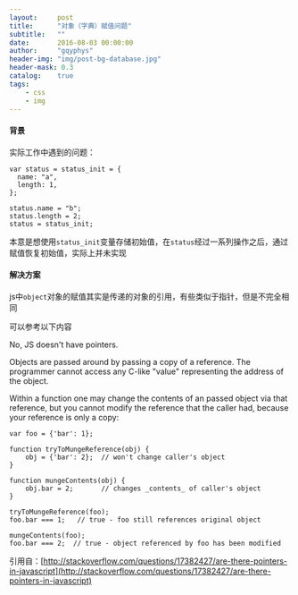 ```yaml
---
layout:     post
title:      "对象（字典）赋值问题"
subtitle:   ""
date:       2016-08-03 00:00:00
author:     "gqyphys"
header-img: "img/post-bg-database.jpg"
header-mask: 0.3
catalog:    true
tags:
    - css
    - img
---
```


#### 背景
实际工作中遇到的问题：
```
var status = status_init = {
  name: "a",
  length: 1,
};

status.name = "b";
status.length = 2;
status = status_init;
```
本意是想使用`status_init`变量存储初始值，在`status`经过一系列操作之后，通过赋值恢复初始值，实际上并未实现

#### 解决方案
js中`object`对象的赋值其实是传递的对象的引用，有些类似于指针，但是不完全相同

可以参考以下内容

No, JS doesn't have pointers.

Objects are passed around by passing a copy of a reference. The programmer cannot access any C-like "value" representing the address of the object.

Within a function one may change the contents of an passed object via that reference, but you cannot modify the reference that the caller had, because your reference is only a copy:
```
var foo = {'bar': 1};

function tryToMungeReference(obj) {
    obj = {'bar': 2};  // won't change caller's object
}

function mungeContents(obj) {
    obj.bar = 2;       // changes _contents_ of caller's object
}

tryToMungeReference(foo);
foo.bar === 1;   // true - foo still references original object

mungeContents(foo);
foo.bar === 2;  // true - object referenced by foo has been modified
```

引用自：[http://stackoverflow.com/questions/17382427/are-there-pointers-in-javascript](http://stackoverflow.com/questions/17382427/are-there-pointers-in-javascript)
